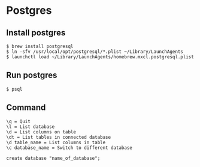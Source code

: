 # Postgres

## Install postgres
```shell
$ brew install postgresql
$ ln -sfv /usr/local/opt/postgresql/*.plist ~/Library/LaunchAgents
$ launchctl load ~/Library/LaunchAgents/homebrew.mxcl.postgresql.plist
```

## Run postgres
```shell
$ psql
```

## Command
```
\q = Quit
\l = List database
\d = List columns on table
\dt = List tables in connected database
\d table_name = List columns in table
\c database_name = Switch to different database

create database "name_of_database";
```

